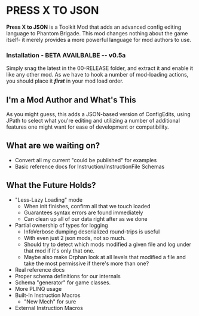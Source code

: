 ﻿# PRESS X TO JSON
**Press X to JSON** is a Toolkit Mod that adds an advanced
 config editing language to Phantom Brigade. This mod changes
 nothing about the game itself- it merely provides a more
 powerful language for mod authors to use.

### Installation - BETA AVAILBALBE -- v0.5a
Simply snag the latest in the 00-RELEASE folder, and extract it and
 enable it like any other mod.
 As we have to hook a number of mod-loading actions, you should
 place it ***first*** in your mod load order.


## I'm a Mod Author and What's This
As you might guess, this adds a JSON-based version of
 ConfigEdits, using JPath to select what you're editing and
 utilizing a number of additional features one might want for
 ease of development or compatibility.

## What are we waiting on?
* Convert all my current "could be published" for examples
* Basic reference docs for Instruction/InstructionFile Schemas

## What the Future Holds?
* "Less-Lazy Loading" mode
  * When init finishes, confirm all that we touch loaded
  * Guarantees syntax errors are found immediately
  * Can clean up all of our data right after as we done
* Partial ownership of types for logging
  * InfoVerbose dumping deserialized round-trips is useful
  * With even just 2 json mods, not so much.
  * Should try to detect which mods modified a given file
    and log under that mod if it's only that one.
  * Maybe also make Orphan look at all levels that modified
    a file and take the most permissive if there's more than
    one?
* Real reference docs
* Proper schema definitions for our internals
* Schema "generator" for game classes.
* More PLINQ usage
* Built-In Instruction Macros
  * "New Mech" for sure
* External Instruction Macros
